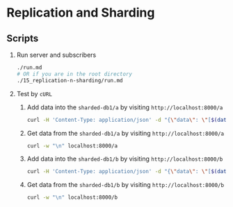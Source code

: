# Replication and Sharding

## Scripts

1. Run server and subscribers

    ```bash
    ./run.md
    # OR if you are in the root directory
    ./15_replication-n-sharding/run.md
    ```

2. Test by `cURL`

    1. Add data into the `sharded-db1/a` by visiting `http://localhost:8000/a`

        ```bash
        curl -H 'Content-Type: application/json' -d "{\"data\": \"[$(date '+%Y-%m-%d %H:%M:%S')] Here is some data\"}" localhost:8000/a
        ```

    2. Get data from the `sharded-db1/a` by visiting `http://localhost:8000/a`

        ```bash
        curl -w "\n" localhost:8000/a
        ```

    3. Add data into the `sharded-db1/b` by visiting `http://localhost:8000/b`

        ```bash
        curl -H 'Content-Type: application/json' -d "{\"data\": \"[$(date '+%Y-%m-%d %H:%M:%S')] Here is some data\"}" localhost:8000/b
        ```

    4. Get data from the `sharded-db1/b` by visiting `http://localhost:8000/b`

        ```bash
        curl -w "\n" localhost:8000/b
        ```
